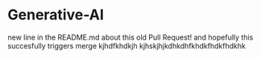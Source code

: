 # Generative-AI
new line in the README.md about this old Pull Request! and hopefully this succesfully triggers merge kjhdfkhdkjh   kjhskjhjkdhkdhfkhdkfhdkfhdkhk 
